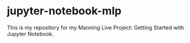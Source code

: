 # jupyter-notebook-mlp
This is my repository for my Manning Live Project: Getting Started with Jupyter Notebook.
